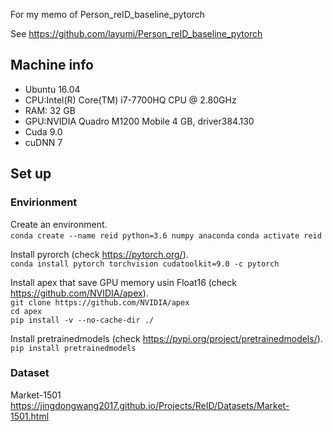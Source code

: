 For my memo of Person_reID_baseline_pytorch

See https://github.com/layumi/Person_reID_baseline_pytorch  

## Machine info
* Ubuntu 16.04  
* CPU:Intel(R) Core(TM) i7-7700HQ CPU @ 2.80GHz  
* RAM: 32 GB  
* GPU:NVIDIA Quadro M1200 Mobile 4 GB, driver384.130  
* Cuda 9.0  
* cuDNN 7  


## Set up
### Envirionment
Create an environment.  
`conda create --name reid python=3.6 numpy anaconda`
`conda activate reid` 

Install pyrorch (check https://pytorch.org/).  
`conda install pytorch torchvision cudatoolkit=9.0 -c pytorch`  

Install apex  that save GPU memory usin Float16 (check https://github.com/NVIDIA/apex).  
`git clone https://github.com/NVIDIA/apex`  
`cd apex`  
`pip install -v --no-cache-dir ./`  

Install pretrainedmodels (check https://pypi.org/project/pretrainedmodels/).  
`pip install pretrainedmodels`  

### Dataset
Market-1501  
https://jingdongwang2017.github.io/Projects/ReID/Datasets/Market-1501.html  

